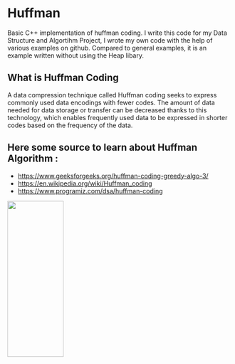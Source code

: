 # Huffman
Basic C++ implementation of huffman coding. I write this code for my Data Structure and Algortihm Project, I wrote my own code with the help of various examples on github. Compared to general examples, it is an example written without using the Heap libary.


## What is Huffman Coding

A data compression technique called Huffman coding seeks to express commonly used data encodings with fewer codes. The amount of data needed for data storage or transfer can be decreased thanks to this technology, which enables frequently used data to be expressed in shorter codes based on the frequency of the data.

## Here some source to learn about Huffman Algorithm  :
- https://www.geeksforgeeks.org/huffman-coding-greedy-algo-3/
- https://en.wikipedia.org/wiki/Huffman_coding
- https://www.programiz.com/dsa/huffman-coding


<img src="https://upload.wikimedia.org/wikipedia/commons/thumb/8/82/Huffman_tree_2.svg/330px-Huffman_tree_2.svg.png" width=50% height=30%>
